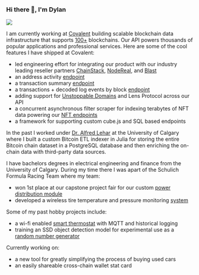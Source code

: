 ### Hi there 👋, I'm Dylan
![](https://komarev.com/ghpvc/?username=dylanjrae)

I am currently working at [Covalent](https://www.covalenthq.com/) building scalable blockchain data infrastructure that supports [100+](https://www.covalenthq.com/docs/networks/) blockchains. Our API powers thousands of popular applications and professional services. Here are some of the cool features I have shipped at Covalent:
- led engineering effort for integrating our product with our industry leading reseller partners [ChainStack](https://chainstack.com/covalent-on-chainstack-unified-api-web3-data/), [NodeReal](https://www.covalenthq.com/blog/covalent-nodereal-announcement/), and [Blast](https://www.theblock.co/post/236547/blast-joins-forces-with-covalent-to-empower-developers-in-the-web3-ecosystem-with-premium-api-access)
- an address activity [endpoint](https://www.covalenthq.com/docs/unified-api/changelog/#new-premium-wallet-activity-endpoint) 
- a transaction summary [endpoint](https://www.covalenthq.com/docs/unified-api/changelog/#new-transactions-endpoints)
- a transactions + decoded log events by block [endpoint](https://www.covalenthq.com/docs/api/transactions/get-all-transactions-in-a-block/)
- adding support for [Unstoppable Domains](https://www.covalenthq.com/docs/unified-api/changelog/#new-unstoppable-domains-address-resolution) and Lens Protocol across our API
- a concurrent asynchronous filter scraper for indexing terabytes of NFT data powering our [NFT endpoints](https://www.covalenthq.com/docs/api/nft/get-nfts-for-address/#core-rendering/)
- a framework for supporting custom cube.js and SQL based endpoints

In the past I worked under [Dr. Alfred Lehar](https://www.linkedin.com/in/alfred-lehar-434b2021/) at the University of Calgary where I built a custom Bitcoin ETL indexer in Julia for storing the entire Bitcoin chain dataset in a PostgreSQL database and then enriching the on-chain data with third-party data sources.

I have bachelors degrees in electrical engineering and finance from the University of Calgary. During my time there I was apart of the Schulich Formula Racing Team where my team:
- won 1st place at our capstone project fair for our custom [power distribution module](https://dylanrae.ca/PDM-details.html)
- developed a wireless tire temperature and pressure monitoring [system](https://dylanrae.ca/TTPMS-details.html)

Some of my past hobby projects include:
- a wi-fi enabled [smart thermostat](https://dylanrae.ca/ST-details.html) with MQTT and historical logging
- training an SSD object detection model for experimental use as a [random number generator](https://dylanrae.ca/ML-details.html)

Currently working on:
- a new tool for greatly simplifying the process of buying used cars
- an easily shareable cross-chain wallet stat card
